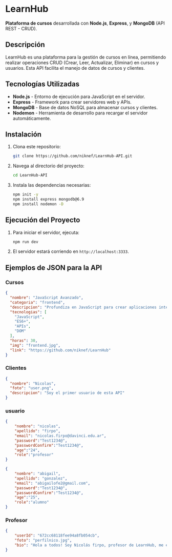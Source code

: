 # LearnHub

**Plataforma de cursos** desarrollada con **Node.js**, **Express**, y **MongoDB** (API REST - CRUD).

## Descripción

LearnHub es una plataforma para la gestión de cursos en línea, permitiendo realizar operaciones CRUD (Crear, Leer, Actualizar, Eliminar) en cursos y usuarios. Esta API facilita el manejo de datos de cursos y clientes.

## Tecnologías Utilizadas

- **Node.js** - Entorno de ejecución para JavaScript en el servidor.
- **Express** - Framework para crear servidores web y APIs.
- **MongoDB** - Base de datos NoSQL para almacenar cursos y clientes.
- **Nodemon** - Herramienta de desarrollo para recargar el servidor automáticamente.

## Instalación

1. Clona este repositorio:

    ```bash
    git clone https://github.com/niknef/LearnHub-API.git
    ```

2. Navega al directorio del proyecto:

    ```bash
    cd LearnHub-API
    ```

3. Instala las dependencias necesarias:

    ```bash
    npm init -y
    npm install express mongodb@6.9
    npm install nodemon -D
    ```


## Ejecución del Proyecto

1. Para iniciar el servidor, ejecuta:

    ```bash
    npm run dev
    ```

2. El servidor estará corriendo en `http://localhost:3333`.

## Ejemplos de JSON para la API

### Cursos

```json
{
  "nombre": "JavaScript Avanzado",
  "categoria": "frontend",
  "descripcion": "Profundiza en JavaScript para crear aplicaciones interactivas y manejar eventos del DOM.",
  "tecnologias": [
    "JavaScript",
    "ES6+",
    "APIs",
    "DOM"
  ],
  "horas": 30,
  "img": "frontend.jpg",
  "link": "https://github.com/niknef/LearnHub"
}
```

### Clientes

```json
{
  "nombre": "Nicolas",
  "foto": "user.png",
  "descripcion": "Soy el primer usuario de esta API"
}
```

### usuario

```json
{
    "nombre": "nicolas",
    "apellido": "firpo",
    "email": "nicolas.firpo@davinci.edu.ar",
    "password":"Test1234@",
    "passwordConfirm":"Test1234@",
    "age":"24",
    "role":"profesor"
}

{
    "nombre": "abigail",
    "apellido": "gonzalez",
    "email": "abigailofe2@gmail.com",
    "password":"Test1234@",
    "passwordConfirm":"Test1234@",
    "age":"25",
    "role":"alumno"
}
```

### Profesor
```json
{
    "userId": "672cc68118fee94a8fb054cb",
    "foto": "perfilnico.jpg",
    "bio": "Hola a todos! Soy Nicolás firpo, profesor de LearnHub, me encanta el mundo del desarrollo web y me encanta compartir mis conocimientos con todos ustedes!"
}

```